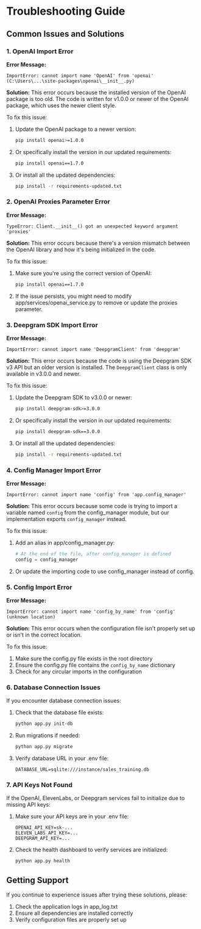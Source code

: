 # Troubleshooting Guide

## Common Issues and Solutions

### 1. OpenAI Import Error

**Error Message:**
```
ImportError: cannot import name 'OpenAI' from 'openai' (C:\Users\...\site-packages\openai\__init__.py)
```

**Solution:**
This error occurs because the installed version of the OpenAI package is too old. The code is written for v1.0.0 or newer of the OpenAI package, which uses the newer client style.

To fix this issue:

1. Update the OpenAI package to a newer version:
   ```bash
   pip install openai>=1.0.0
   ```

2. Or specifically install the version in our updated requirements:
   ```bash
   pip install openai==1.7.0
   ```

3. Or install all the updated dependencies:
   ```bash
   pip install -r requirements-updated.txt
   ```

### 2. OpenAI Proxies Parameter Error

**Error Message:**
```
TypeError: Client.__init__() got an unexpected keyword argument 'proxies'
```

**Solution:**
This error occurs because there's a version mismatch between the OpenAI library and how it's being initialized in the code.

To fix this issue:

1. Make sure you're using the correct version of OpenAI:
   ```bash
   pip install openai==1.7.0
   ```

2. If the issue persists, you might need to modify app/services/openai_service.py to remove or update the proxies parameter.

### 3. Deepgram SDK Import Error

**Error Message:**
```
ImportError: cannot import name 'DeepgramClient' from 'deepgram'
```

**Solution:**
This error occurs because the code is using the Deepgram SDK v3 API but an older version is installed. The `DeepgramClient` class is only available in v3.0.0 and newer.

To fix this issue:

1. Update the Deepgram SDK to v3.0.0 or newer:
   ```bash
   pip install deepgram-sdk>=3.0.0
   ```

2. Or specifically install the version in our updated requirements:
   ```bash
   pip install deepgram-sdk==3.0.0
   ```

3. Or install all the updated dependencies:
   ```bash
   pip install -r requirements-updated.txt
   ```

### 4. Config Manager Import Error

**Error Message:**
```
ImportError: cannot import name 'config' from 'app.config_manager'
```

**Solution:**
This error occurs because some code is trying to import a variable named `config` from the config_manager module, but our implementation exports `config_manager` instead.

To fix this issue:

1. Add an alias in app/config_manager.py:
   ```python
   # At the end of the file, after config_manager is defined
   config = config_manager
   ```

2. Or update the importing code to use config_manager instead of config.

### 5. Config Import Error

**Error Message:**
```
ImportError: cannot import name 'config_by_name' from 'config' (unknown location)
```

**Solution:**
This error occurs when the configuration file isn't properly set up or isn't in the correct location.

To fix this issue:

1. Make sure the config.py file exists in the root directory
2. Ensure the config.py file contains the `config_by_name` dictionary
3. Check for any circular imports in the configuration

### 6. Database Connection Issues

If you encounter database connection issues:

1. Check that the database file exists:
   ```bash
   python app.py init-db
   ```

2. Run migrations if needed:
   ```bash
   python app.py migrate
   ```

3. Verify database URL in your .env file:
   ```
   DATABASE_URL=sqlite:///instance/sales_training.db
   ```

### 7. API Keys Not Found

If the OpenAI, ElevenLabs, or Deepgram services fail to initialize due to missing API keys:

1. Make sure your API keys are in your .env file:
   ```
   OPENAI_API_KEY=sk-...
   ELEVEN_LABS_API_KEY=...
   DEEPGRAM_API_KEY=...
   ```

2. Check the health dashboard to verify services are initialized:
   ```bash
   python app.py health
   ```

## Getting Support

If you continue to experience issues after trying these solutions, please:

1. Check the application logs in app_log.txt
2. Ensure all dependencies are installed correctly
3. Verify configuration files are properly set up 